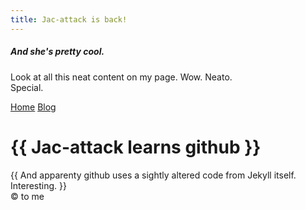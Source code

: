 ```yaml
---
title: Jac-attack is back!
---
```


##### And she's pretty cool.

Look at all this neat content on my page. Wow.
Neato.<br>
Special.

<!doctype html>
<html lang="en">
  <head>
    <meta charset="utf-8">
    <title>{{ Jac-attack learns github }}</title>
    <link rel="stylesheet" href="/css/style.css">
  </head>
  <body>
    <nav>
      <a href="/">Home</a>
      <a href="/blog/">Blog</a>
    </nav>
    <h1>{{ Jac-attack learns github }}</h1>
    <section>
      {{ And apparenty github uses a sightly altered code from Jekyll itself. Interesting. }}
    </section>
    <footer>
      &copy; to me
    </footer>
  </body>
</html>
